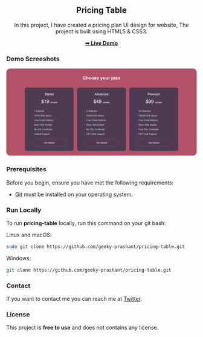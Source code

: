 <div align="center">
  
 
  <br />

  <h2 align="center">Pricing Table</h2>
In this project, I have created a pricing plan UI design for website, The project is built using HTML5 & CSS3.

  <a href="https://geeky-prashant.github.io/pricing-table/"><strong>➥ Live Demo</strong></a>

</div>

### Demo Screeshots

![Pricing Table Desktop Demo](./readme-images/Pricing-Table.png "Desktop Demo")

### Prerequisites

Before you begin, ensure you have met the following requirements:

* [Git](https://git-scm.com/downloads "Download Git") must be installed on your operating system.

### Run Locally

To run **pricing-table** locally, run this command on your git bash:

Linux and macOS:

```bash
sudo git clone https://github.com/geeky-prashant/pricing-table.git
```

Windows:

```bash
git clone https://github.com/geeky-prashant/pricing-table.git
```

### Contact

If you want to contact me you can reach me at [Twitter](https://www.twitter.com/geekyprashant).

### License

This project is **free to use** and does not contains any license.
